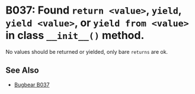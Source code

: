 # B037: Found `return <value>`, `yield`, `yield <value>`, or `yield from <value>` in class `__init__()` method.

No values should be returned or yielded, only bare `returns` are ok.

## See Also

* [Bugbear B037](https://github.com/PyCQA/flake8-bugbear?tab=readme-ov-file)
